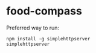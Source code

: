 food-compass
============

Preferred way to run:

```
npm install -g simplehttpserver
simplehttpserver
```